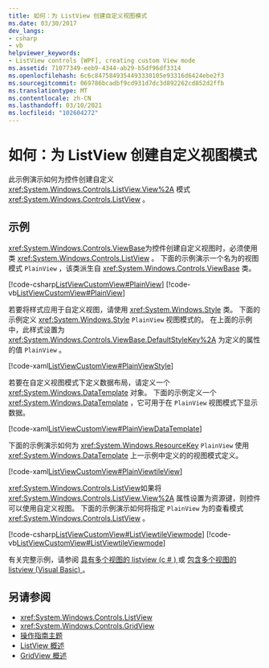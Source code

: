 ```yaml
---
title: 如何：为 ListView 创建自定义视图模式
ms.date: 03/30/2017
dev_langs:
- csharp
- vb
helpviewer_keywords:
- ListView controls [WPF], creating custom View mode
ms.assetid: 71077349-eeb9-4344-ab29-b5df96df3314
ms.openlocfilehash: 6c6c8475849354493330105e93316d6424ebe2f3
ms.sourcegitcommit: 069786bcadbf9cd931d7dc3d892262cd852d2ffb
ms.translationtype: MT
ms.contentlocale: zh-CN
ms.lasthandoff: 03/10/2021
ms.locfileid: "102604272"
---
```

# <a name="how-to-create-a-custom-view-mode-for-a-listview"></a>如何：为 ListView 创建自定义视图模式

此示例演示如何为控件创建自定义 <xref:System.Windows.Controls.ListView.View%2A> 模式 <xref:System.Windows.Controls.ListView> 。  
  
## <a name="example"></a>示例  
 <xref:System.Windows.Controls.ViewBase>为控件创建自定义视图时，必须使用类 <xref:System.Windows.Controls.ListView> 。 下面的示例演示一个名为的视图模式 `PlainView` ，该类派生自 <xref:System.Windows.Controls.ViewBase> 类。  
  
 [!code-csharp[ListViewCustomView#PlainView](~/samples/snippets/csharp/VS_Snippets_Wpf/ListViewCustomView/CSharp/PlainView.cs#plainview)]
 [!code-vb[ListViewCustomView#PlainView](~/samples/snippets/visualbasic/VS_Snippets_Wpf/ListViewCustomView/visualbasic/plainview.vb#plainview)]  
  
 若要将样式应用于自定义视图，请使用 <xref:System.Windows.Style> 类。 下面的示例定义 <xref:System.Windows.Style> `PlainView` 视图模式的。 在上面的示例中，此样式设置为 <xref:System.Windows.Controls.ViewBase.DefaultStyleKey%2A> 为定义的属性的值 `PlainView` 。  
  
 [!code-xaml[ListViewCustomView#PlainViewStyle](~/samples/snippets/csharp/VS_Snippets_Wpf/ListViewCustomView/CSharp/Themes/Generic.xaml#plainviewstyle)]  
  
 若要在自定义视图模式下定义数据布局，请定义一个 <xref:System.Windows.DataTemplate> 对象。 下面的示例定义一个 <xref:System.Windows.DataTemplate> ，它可用于在 `PlainView` 视图模式下显示数据。  
  
 [!code-xaml[ListViewCustomView#PlainViewDataTemplate](~/samples/snippets/csharp/VS_Snippets_Wpf/ListViewCustomView/CSharp/Window1.xaml#plainviewdatatemplate)]  
  
 下面的示例演示如何为 <xref:System.Windows.ResourceKey> `PlainView` 使用 <xref:System.Windows.DataTemplate> 上一示例中定义的的视图模式定义。  
  
 [!code-xaml[ListViewCustomView#PlainViewtileView](~/samples/snippets/csharp/VS_Snippets_Wpf/ListViewCustomView/CSharp/Window1.xaml#plainviewtileview)]  
  
 <xref:System.Windows.Controls.ListView>如果将 <xref:System.Windows.Controls.ListView.View%2A> 属性设置为资源键，则控件可以使用自定义视图。 下面的示例演示如何将指定 `PlainView` 为的查看模式 <xref:System.Windows.Controls.ListView> 。  
  
 [!code-csharp[ListViewCustomView#ListViewtileViewmode](~/samples/snippets/csharp/VS_Snippets_Wpf/ListViewCustomView/CSharp/Window1.xaml.cs#listviewtileviewmode)]
 [!code-vb[ListViewCustomView#ListViewtileViewmode](~/samples/snippets/visualbasic/VS_Snippets_Wpf/ListViewCustomView/visualbasic/window1.xaml.vb#listviewtileviewmode)]  
  
 有关完整示例，请参阅 [具有多个视图的 listview (c # ) ](https://github.com/dotnet/docs-desktop/tree/main/dotnet-desktop-guide/samples/snippets/csharp/VS_Snippets_Wpf/ListViewCustomView/CSharp) 或 [包含多个视图的 listview (Visual Basic) ](https://github.com/dotnet/docs-desktop/tree/main/dotnet-desktop-guide/samples/snippets/visualbasic/VS_Snippets_Wpf/ListViewCustomView/visualbasic)。  
  
## <a name="see-also"></a>另请参阅

- <xref:System.Windows.Controls.ListView>
- <xref:System.Windows.Controls.GridView>
- [操作指南主题](listview-how-to-topics.md)
- [ListView 概述](listview-overview.md)
- [GridView 概述](gridview-overview.md)
